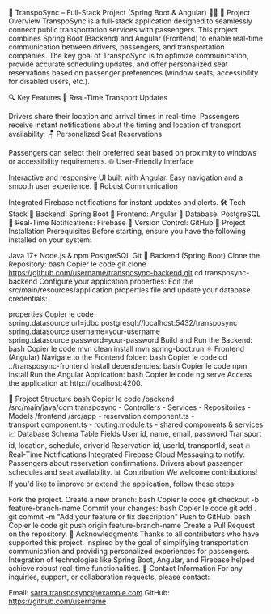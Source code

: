 
🚀 TranspoSync – Full-Stack Project (Spring Boot & Angular) 🚌📲
📘 Project Overview
TranspoSync is a full-stack application designed to seamlessly connect public transportation services with passengers. This project combines Spring Boot (Backend) and Angular (Frontend) to enable real-time communication between drivers, passengers, and transportation companies. The key goal of TranspoSync is to optimize communication, provide accurate scheduling updates, and offer personalized seat reservations based on passenger preferences (window seats, accessibility for disabled users, etc.).

🔍 Key Features
🚏 Real-Time Transport Updates

Drivers share their location and arrival times in real-time.
Passengers receive instant notifications about the timing and location of transport availability.
🪑 Personalized Seat Reservations

Passengers can select their preferred seat based on proximity to windows or accessibility requirements.
🌐 User-Friendly Interface

Interactive and responsive UI built with Angular.
Easy navigation and a smooth user experience.
🔗 Robust Communication

Integrated Firebase notifications for instant updates and alerts.
🛠️ Tech Stack
🔹 Backend: Spring Boot
🔹 Frontend: Angular
🔹 Database: PostgreSQL
🔹 Real-Time Notifications: Firebase
🔹 Version Control: GitHub
📝 Project Installation
Prerequisites
Before starting, ensure you have the following installed on your system:

Java 17+
Node.js & npm
PostgreSQL
Git
🚀 Backend (Spring Boot)
Clone the Repository:
bash
Copier le code
git clone https://github.com/username/transposync-backend.git
cd transposync-backend
Configure your application.properties:
Edit the src/main/resources/application.properties file and update your database credentials:

properties
Copier le code
spring.datasource.url=jdbc:postgresql://localhost:5432/transposync
spring.datasource.username=your-username
spring.datasource.password=your-password
Build and Run the Backend:
bash
Copier le code
mvn clean install
mvn spring-boot:run
⚛️ Frontend (Angular)
Navigate to the Frontend folder:
bash
Copier le code
cd ../transposync-frontend
Install dependencies:
bash
Copier le code
npm install
Run the Angular Application:
bash
Copier le code
ng serve
Access the application at: http://localhost:4200.

🔗 Project Structure
bash
Copier le code
/backend
    /src/main/java/com.transposync
        - Controllers
        - Services
        - Repositories
        - Models
/frontend
    /src/app
        - reservation.component.ts
        - transport.component.ts
        - routing.module.ts
        - shared components & services
📈 Database Schema
Table	Fields
User	id, name, email, password
Transport	id, location, schedule, driverId
Reservation	id, userId, transportId, seat
🔥 Real-Time Notifications
Integrated Firebase Cloud Messaging to notify:
Passengers about reservation confirmations.
Drivers about passenger schedules and seat availability.
📊 Contribution
We welcome contributions! If you'd like to improve or extend the application, follow these steps:

Fork the project.
Create a new branch:
bash
Copier le code
git checkout -b feature-branch-name
Commit your changes:
bash
Copier le code
git add .
git commit -m "Add your feature or fix description"
Push to GitHub:
bash
Copier le code
git push origin feature-branch-name
Create a Pull Request on the repository.
🙏 Acknowledgments
Thanks to all contributors who have supported this project.
Inspired by the goal of simplifying transportation communication and providing personalized experiences for passengers.
Integration of technologies like Spring Boot, Angular, and Firebase helped achieve robust real-time functionalities.
📧 Contact Information
For any inquiries, support, or collaboration requests, please contact:

Email: sarra.transposync@example.com
GitHub: https://github.com/username
